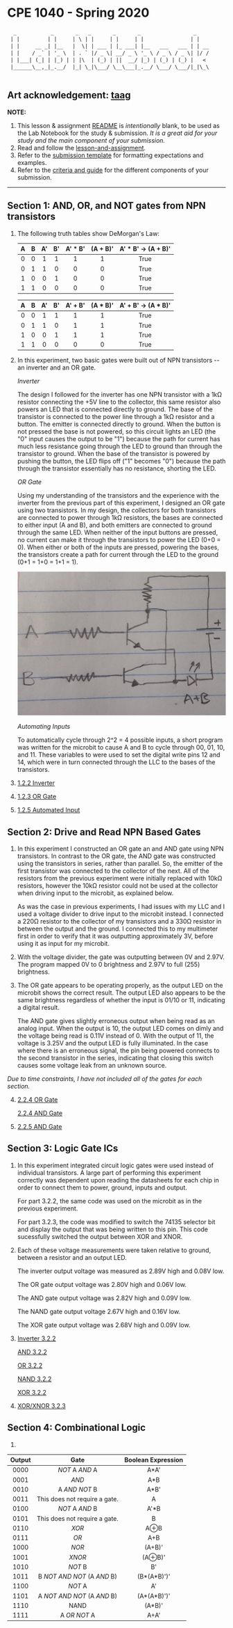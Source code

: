 # CPE 1040 - Spring 2020
```
  _           _       _   _       _       _                 _    
 | |         | |     | \ | |     | |     | |               | |   
 | |     __ _| |__   |  \| | ___ | |_ ___| |__   ___   ___ | | __
 | |    / _` | '_ \  | . ` |/ _ \| __/ _ \ '_ \ / _ \ / _ \| |/ /
 | |___| (_| | |_) | | |\  | (_) | ||  __/ |_) | (_) | (_) |   < 
 |______\__,_|_.__/  |_| \_|\___/ \__\___|_.__/ \___/ \___/|_|\_\
                                                                                                                      
```
Art acknowledgement: [taag](http://patorjk.com/software/taag/)
---

**NOTE:** 
1. This lesson & assignment [README](README.md) is _intentionally_ blank, to be used as the Lab Notebook for the study & submission. _It is a great aid for your study and the main component of your submission._
2. Read and follow the [lesson-and-assignment](lesson-and-assignment.md).
2. Refer to the [submission template](submission-template.md) for formatting expectations and examples. 
4. Refer to the [criteria and guide](criteria-and-guide.md) for the different components of your submission.
---
## Section 1: AND, OR, and NOT gates from NPN transistors
1. The following truth tables show DeMorgan's Law:

   | A        | B        | A'       | B'       | A' * B'  | (A + B)' | A' * B' -> (A + B)' |
   |:--------:|:--------:|:--------:|:--------:|:--------:|:--------:|:--------:|
   | 0        | 0        | 1        | 1        | 1        | 1        | True     |
   | 0        | 1        | 1        | 0        | 0        | 0        | True     |
   | 1        | 0        | 0        | 1        | 0        | 0        | True     |
   | 1        | 1        | 0        | 0        | 0        | 0        | True     |

   | A        | B        | A'       | B'       | A' + B'  | (A * B)' | A' + B' -> (A * B)' |
   |:--------:|:--------:|:--------:|:--------:|:--------:|:--------:|:--------:|
   | 0        | 0        | 1        | 1        | 1        | 1        | True     |
   | 0        | 1        | 1        | 0        | 1        | 1        | True     |
   | 1        | 0        | 0        | 1        | 1        | 1        | True     |
   | 1        | 1        | 0        | 0        | 0        | 0        | True     |


1. In this experiment, two basic gates were built out of NPN transistors -- an inverter and an OR gate.

   _Inverter_

   The design I followed for the inverter has one NPN transistor with a 1kΩ resistor connecting the +5V line to the collector, this same resistor also powers an LED that is connected directly to ground. The base of the transistor is connected to the power line through a 1kΩ resistor and a button. The emitter is connected directly to ground. When the button is not pressed the base is not powered, so this circuit lights an LED (the "0" input causes the output to be "1") because the path for current has much less resistance going through the LED to ground than through the transistor to ground. When the base of the transistor is powered by pushing the button, the LED flips off ("1" becomes "0") because the path through the transistor essentially has no resistance, shorting the LED.

   _OR Gate_

   Using my understanding of the transistors and the experience with the inverter from the previous part of this experiment, I designed an OR gate using two transistors. In my design, the collectors for both transistors are connected to power through 1kΩ resistors, the bases are connected to either input (A and B), and both emitters are connected to ground through the same LED. When neither of the input buttons are pressed, no current can make it through the transistors to power the LED (0+0 = 0). When either or both of the inputs are pressed, powering the bases, the transistors create a path for current through the LED to the ground (0+1 = 1+0 = 1+1 = 1).

   ![alt text](images/OR-NPN-design.png)

   _Automating Inputs_

   To automatically cycle through 2^2 = 4 possible inputs, a short program was written for the microbit to cause A and B to cycle through 00, 01, 10, and 11. These variables to were used to set the digital write pins 12 and 14, which were in turn connected through the LLC to the bases of the transistors.

2. [1.2.2 Inverter](https://i.imgur.com/vnHR0Iu.mp4)
3. [1.2.3 OR Gate](https://i.imgur.com/MP3CHD3.mp4)
4. [1.2.5 Automated Input](https://i.imgur.com/MmYteJX.mp4)

## Section 2: Drive and Read NPN Based Gates

1. In this experiment I constructed an OR gate an and AND gate using NPN transistors. In contrast to the OR gate, the AND gate was constructed using the transistors in series, rather than parallel. So, the emitter of the first transistor was connected to the collector of the next. All of the resistors from the previous experiment were initially replaced with 10kΩ resistors, however the 10kΩ resistor could not be used at the collector when driving input to the microbit, as explained below.

   As was the case in previous experiments, I had issues with my LLC and I used a voltage divider to drive input to the microbit instead. I connected a 220Ω resistor to the collector of my transistors and a 330Ω resistor in between the output and the ground. I connected this to my multimeter first in order to verify that it was outputting approximately 3V, before using it as input for my microbit.
2. With the voltage divider, the gate was outputting between 0V and 2.97V. The program mapped 0V to 0 brightness and 2.97V to full (255) brightness.
3. The OR gate appears to be operating properly, as the output LED on the microbit shows the correct result. The output LED also appears to be the same brightness regardless of whether the input is 01/10 or 11, indicating a digital result.

   The AND gate gives slightly erroneous output when being read as an analog input. When the output is 10, the output LED comes on dimly and the voltage being read is 0.11V instead of 0. With the output of 11, the voltage is 3.25V and the output LED is fully illuminated. In the case where there is an erroneous signal, the pin being powered connects to the second transistor in the series, indicating that closing this switch causes some voltage leak from an unknown source.

_Due to time constraints, I have not included all of the gates for each section._

4. [2.2.4 OR Gate](https://i.imgur.com/2L5VlLs.mp4)
   
   [2.2.4 AND Gate](https://i.imgur.com/Yl1woVs.mp4)
5. [2.2.5 AND Gate](https://i.imgur.com/p2b6wGA.mp4)

## Section 3: Logic Gate ICs

1. In this experiment integrated circuit logic gates were used instead of individual transistors. A large part of performing this experiment correctly was dependent upon reading the datasheets for each chip in order to connect them to power, ground, inputs and output. 

   For part 3.2.2, the same code was used on the microbit as in the previous experiment.
   
   For part 3.2.3, the code was modified to switch the 74135 selector bit and display the output that was being written to this pin. This code sucessfully switched the output between XOR and XNOR.
   
2. Each of these voltage measurements were taken relative to ground, between a resistor and an output LED.

   The inverter output voltage was measured as 2.89V high and 0.08V low.

   The OR gate output voltage was 2.80V high and 0.06V low.
   
   The AND gate output voltage was 2.82V high and 0.09V low.
   
   The NAND gate output voltage 2.67V high and 0.16V low.
   
   The XOR gate output voltage was 2.68V high and 0.09V low.

3. [Inverter 3.2.2](https://i.imgur.com/LOcY5nX.mp4)

   [AND 3.2.2](https://i.imgur.com/U1ymvu4.mp4)
   
   [OR 3.2.2](https://i.imgur.com/UIclu2T.mp4)
   
   [NAND 3.2.2](https://i.imgur.com/ltuDNBw.mp4)
   
   [XOR 3.2.2](https://i.imgur.com/nvwwXtt.mp4)
   
4. [XOR/XNOR 3.2.3](https://i.imgur.com/qvVxo3s.mp4)
   
## Section 4: Combinational Logic

1. 

   | Output   | Gate     | Boolean Expression | 
   |:--------:|:--------:|:--------:|
   | 0000     | _NOT_ A _AND_ A | A*A'     |
   | 0001     | _AND_ | A*B |
   | 0010     | A _AND NOT_ B | A*B' |
   | 0011     | This does not require a gate. | A |
   | 0100     | _NOT_ A _AND_ B | A'*B |
   | 0101     | This does not require a gate. | B |
   | 0110     | _XOR_ | A⊕B |
   | 0111     | _OR_ | A+B |
   | 1000     | _NOR_ | (A+B)' |
   | 1001     | _XNOR_ | (A⊕B)' |
   | 1010     | _NOT_ B | B' |
   | 1011     | B _NOT AND_ _NOT_ (A _AND_ B) | (B*(A*B)')' |
   | 1100     | _NOT_ A | A' |
   | 1101     | A _NOT AND NOT_ (A _AND_ B) | (A*(A*B)')' |
   | 1110     | NAND | (A*B)' |
   | 1111     | A _OR NOT_ A | A+A' |
